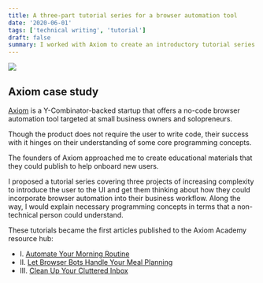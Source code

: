 ```yaml
---
title: A three-part tutorial series for a browser automation tool
date: '2020-06-01'
tags: ['technical writing', 'tutorial']
draft: false
summary: I worked with Axiom to create an introductory tutorial series to help onboard new users to their product.
---
```


![](/static/images/axiom/axiom-1.png)

## Axiom case study

[Axiom](https://axiom.ai) is a Y-Combinator-backed startup that offers a no-code browser automation tool targeted at small business owners and solopreneurs.

Though the product does not require the user to write code, their success with it hinges on their understanding of some core programming concepts.

The founders of Axiom approached me to create educational materials that they could publish to help onboard new users.

I proposed a tutorial series covering three projects of increasing complexity to introduce the user to the UI and get them thinking about how they could incorporate browser automation into their business workflow.
Along the way, I would explain necessary programming concepts in terms that a non-technical person could understand.

These tutorials became the first articles published to the Axiom Academy resource hub:

- I. [Automate Your Morning Routine](https://academy.axiom.ai/blog/automate-your-morning-routine.html)
- II. [Let Browser Bots Handle Your Meal Planning](https://academy.axiom.ai/blog/automate-your-meal-planning.html)
- III. [Clean Up Your Cluttered Inbox](https://academy.axiom.ai/blog/clean-up-your-cluttered-inbox.html)
